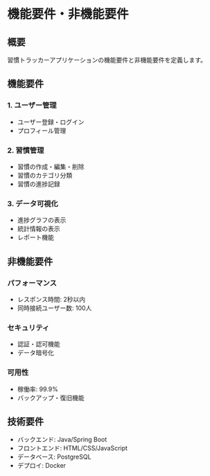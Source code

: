 # 機能要件・非機能要件

## 概要
習慣トラッカーアプリケーションの機能要件と非機能要件を定義します。

## 機能要件

### 1. ユーザー管理
- ユーザー登録・ログイン
- プロフィール管理

### 2. 習慣管理
- 習慣の作成・編集・削除
- 習慣のカテゴリ分類
- 習慣の進捗記録

### 3. データ可視化
- 進捗グラフの表示
- 統計情報の表示
- レポート機能

## 非機能要件

### パフォーマンス
- レスポンス時間: 2秒以内
- 同時接続ユーザー数: 100人

### セキュリティ
- 認証・認可機能
- データ暗号化

### 可用性
- 稼働率: 99.9%
- バックアップ・復旧機能

## 技術要件
- バックエンド: Java/Spring Boot
- フロントエンド: HTML/CSS/JavaScript
- データベース: PostgreSQL
- デプロイ: Docker
